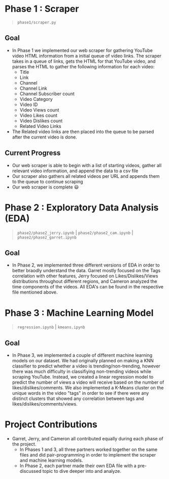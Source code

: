 # Phase 1 : Scraper
> `phase1/scraper.py`

## Goal
- In Phase 1 we implemented our web scraper for gathering YouTube video HTML information from a initial queue of video links.
  The scraper takes in a queue of links, gets the HTML for that YouTube video, and parses the HTML to gather the following 
  information for each video:
  - Title
  - Link
  - Channel
  - Channel Link
  - Channel Subscriber count
  - Video Category
  - Video ID
  - Video Views count
  - Video Likes count
  - Video Dislikes count
  - Related Video Links
- The Related video links are then placed into the queue to be parsed after the current video is done.

## Current Progress
- Our web scraper is able to begin with a list of starting videos, gather all relevant video information, and append the data to a csv file
- Our scraper also gathers all related videos per URL and appends them to the queue to continue scraping
- Our web scraper is complete :smiley:

# Phase 2 : Exploratory Data Analysis (EDA)
> `phase2/phase2_jerry.ipynb` | `phase2/phase2_cam.ipynb` | `phase2/phase2_garret.ipynb`
## Goal
- In Phase 2, we implemented three different versions of EDA in order to better braodly understand the data. Garret mostly focused on the Tags correlation with other features, Jerry focused on Likes/Dislikes/Views distributions throughout different regions, and Cameron analyzed the time components of the videos. All EDA's can be found in the respective file mentioned above.

# Phase 3 : Machine Learning Model
> `regression.ipynb` | `kmeans.ipynb`
## Goal
- In Phase 3, we implemented a couple of different machine learning models on our dataset. We had originally planned on making a KNN classifier to predict whether a video is trending/non-trending, however there was much difficulty in classifiying non-trending videos while scraping YouTube. Instead, we created a linear regression model to predict the number of views a video will receive based on the number of likes/dislikes/comments. We also implemented a K-Means cluster on the unique words in the video "tags" in order to see if there were any distinct clusters that showed any correlation between tags and likes/dislikes/comments/views.
  
# Project Contributions
- Garret, Jerry, and Cameron all contributed equally during each phase of the project. 
  - In Phases 1 and 3, all three partners worked
    together on the same files and did pair-programming in order to implement the scraper and machine learning models.
  - In Phase 2,
    each partner made their own EDA file with a pre-discussed topic to dive deeper into and analyze.
